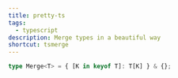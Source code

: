 ```yaml
---
title: pretty-ts
tags:
  - typescript
description: Merge types in a beautiful way
shortcut: tsmerge
---
```


```typescript
type Merge<T> = { [K in keyof T]: T[K] } & {};
```
